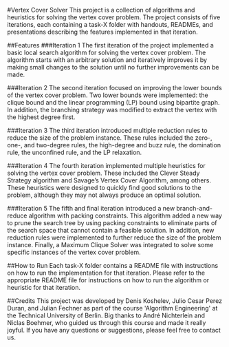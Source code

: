 #Vertex Cover Solver
This project is a collection of algorithms and heuristics for solving the vertex cover problem. The project consists of five iterations, each containing a task-X folder with handouts, READMEs, and presentations describing the features implemented in that iteration.

##Features
###Iteration 1
The first iteration of the project implemented a basic local search algorithm for solving the vertex cover problem. The algorithm starts with an arbitrary solution and iteratively improves it by making small changes to the solution until no further improvements can be made.

###Iteration 2
The second iteration focused on improving the lower bounds of the vertex cover problem. Two lower bounds were implemented: the clique bound and the linear programming (LP) bound using bipartite graph. In addition, the branching strategy was modified to extract the vertex with the highest degree first.

###Iteration 3
The third iteration introduced multiple reduction rules to reduce the size of the problem instance. These rules included the zero-, one-, and two-degree rules, the high-degree and buzz rule, the domination rule, the unconfined rule, and the LP relaxation.

###Iteration 4
The fourth iteration implemented multiple heuristics for solving the vertex cover problem. These included the Clever Steady Strategy algorithm and Savage’s Vertex Cover Algorithm, among others. These heuristics were designed to quickly find good solutions to the problem, although they may not always produce an optimal solution.

###Iteration 5
The fifth and final iteration introduced a new branch-and-reduce algorithm with packing constraints. This algorithm added a new way to prune the search tree by using packing constraints to eliminate parts of the search space that cannot contain a feasible solution. In addition, new reduction rules were implemented to further reduce the size of the problem instance. Finally, a Maximum Clique Solver was integrated to solve some specific instances of the vertex cover problem.

##How to Run
Each task-X folder contains a README file with instructions on how to run the implementation for that iteration. Please refer to the appropriate README file for instructions on how to run the algorithm or heuristic for that iteration.

##Credits
This project was developed by Denis Koshelev, Julio Cesar Perez Duran, and Julian Fechner as part of the course 'Algorithm Engineering' at the Technical University of Berlin. Big thanks to André Nichterlein and Niclas Boehmer, who guided us through this course and made it really joyful. If you have any questions or suggestions, please feel free to contact us.
